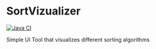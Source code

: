 # SortVizualizer
[![Java CI](https://github.com/DLadendorfer/SortVizualizer/actions/workflows/gradle.yml/badge.svg)](https://github.com/DLadendorfer/SortVizualizer/actions/workflows/gradle.yml)

Simple UI Tool that visualizes different sorting algorithms
